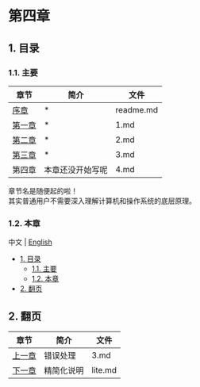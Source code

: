 # 第四章

## 1. 目录

### 1.1. 主要

| 章节                | 简介             | 文件      |
| ------------------- | ---------------- | --------- |
| [序章](./readme.md) | \*               | readme.md |
| [第一章](./1.md)    | \*               | 1.md      |
| [第二章](./2.md)    | \*               | 2.md      |
| [第三章](./3.md)    | \*               | 3.md      |
| 第四章              | 本章还没开始写呢 | 4.md      |

章节名是随便起的啦！  
其实普通用户不需要深入理解计算机和操作系统的底层原理。

### 1.2. 本章

中文 | [English](../en/3.md)

- [1. 目录](#1-目录)
  - [1.1. 主要](#11-主要)
  - [1.2. 本章](#12-本章)
- [2. 翻页](#2-翻页)

## 2. 翻页

| 章节                | 简介       | 文件    |
| ------------------- | ---------- | ------- |
| [上一章](./3.md)    | 错误处理   | 3.md    |
| [下一章](./lite.md) | 精简化说明 | lite.md |
